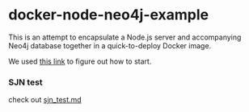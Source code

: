 # docker-node-neo4j-example

This is an attempt to encapsulate a Node.js server and accompanying
Neo4j database together in a quick-to-deploy Docker image.

We used [this link](https://nodejs.org/en/docs/guides/nodejs-docker-webapp/)
to figure out how to start.

### SJN test

check out [sjn_test.md](https://github.com/mhelvens/docker-node-neo4j-example/blob/sjn-0.1/sjn_test.md)
